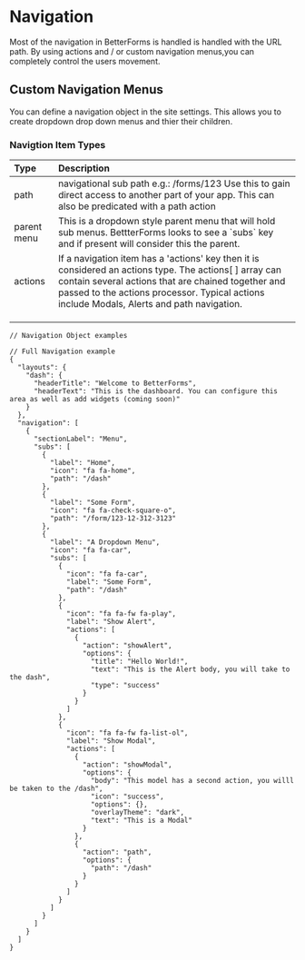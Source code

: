 # Navigation

Most of the navigation in BetterForms is handled is handled with the URL path. By using actions and / or custom navigation menus,you can completely control the users movement.

## Custom Navigation Menus

You can define a navigation object in the site settings. This allows you to create dropdown drop down menus and thier their children.

### Navigtion Item Types

| Type | Description |
| :--- | :--- |
| path | navigational sub path e.g.: /forms/123 Use this to gain direct access to another part of your app. This can also be predicated with a path action |
| parent menu | This is a dropdown style parent menu that will hold sub menus. BettterForms looks to see a \`subs\` key and if present will consider this the parent. |
| actions | If a navigation item has a 'actions' key then it is considered an actions type. The actions\[ \] array can contain several actions that are chained together and passed to the actions processor. Typical actions include Modals, Alerts and path navigation. |
|  |  |
|  |  |
|  |  |

```
// Navigation Object examples
```

```
// Full Navigation example
{
  "layouts": {
    "dash": {
      "headerTitle": "Welcome to BetterForms",
      "headerText": "This is the dashboard. You can configure this area as well as add widgets (coming soon)"
    }
  },
  "navigation": [
    {
      "sectionLabel": "Menu",
      "subs": [
        {
          "label": "Home",
          "icon": "fa fa-home",
          "path": "/dash"
        },
        {
          "label": "Some Form",
          "icon": "fa fa-check-square-o",
          "path": "/form/123-12-312-3123"
        },
        {
          "label": "A Dropdown Menu",
          "icon": "fa fa-car",
          "subs": [
            {
              "icon": "fa fa-car",
              "label": "Some Form",
              "path": "/dash"
            },
            {
              "icon": "fa fa-fw fa-play",
              "label": "Show Alert",
              "actions": [
                {
                  "action": "showAlert",
                  "options": {
                    "title": "Hello World!",
                    "text": "This is the Alert body, you will take to the dash",
                    "type": "success"
                  }
                }
              ]
            },
            {
              "icon": "fa fa-fw fa-list-ol",
              "label": "Show Modal",
              "actions": [
                {
                  "action": "showModal",
                  "options": {
                    "body": "This model has a second action, you willl be taken to the /dash",
                    "icon": "success",
                    "options": {},
                    "overlayTheme": "dark",
                    "text": "This is a Modal"
                  }
                },
                {
                  "action": "path",
                  "options": {
                    "path": "/dash"
                  }
                }
              ]
            }
          ]
        }
      ]
    }
  ]
}
```



